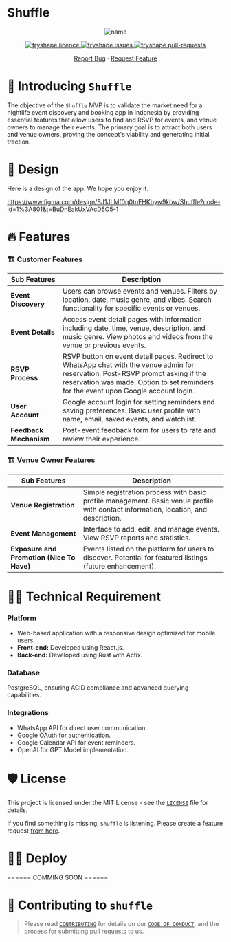 # Shuffle

<p align="center">
<img src="https://i.ibb.co.com/1RL40CB/Shuffle-MVP-Requirement.png" alt="name" />
<p/>


<p align="center">
<a href="https://github.com/atapas/model-repo/blob/master/LICENSE" target="blank">
<img src="https://img.shields.io/github/license/atapas/model-repo?style=flat-square" alt="tryshape licence" />
<a href="https://github.com/atapas/model-repo/issues" target="blank">
<img src="https://img.shields.io/github/issues/atapas/model-repo?style=flat-square" alt="tryshape issues"/>
</a>
<a href="https://github.com/atapas/model-repo/pulls" target="blank">
<img src="https://img.shields.io/github/issues-pr/atapas/model-repo?style=flat-square" alt="tryshape pull-requests"/>
</a>

<p align="center">
    <a href="https://github.com/TryShape/tryshape/issues/new/choose">Report Bug</a>
    ·
    <a href="https://github.com/TryShape/tryshape/issues/new/choose">Request Feature</a>
</p>

# 👋 Introducing `Shuffle`

The objective of the `Shuffle` MVP is to validate the market need for a nightlife event discovery and booking app in Indonesia by providing essential features that allow users to find and RSVP for events, and venue owners to manage their events. The primary goal is to attract both users and venue owners, proving the concept's viability and generating initial traction.


 

# 🚀 Design

Here is a design of the app. We hope you enjoy it.

https://www.figma.com/design/SJ1JLMf0q0tnFHKbyw9kbw/Shuffle?node-id=1%3A801&t=BuDnEakUxVAcD5O5-1



# 🔥 Features


### 🏗️ Customer Features


| **Sub Features**  | **Description**                                                                                                                                                      |
|------------------------|----------------------------------------------------------------------------------------------------------------------------------------------------------------------|
| **Event Discovery**    | Users can browse events and venues. Filters by location, date, music genre, and vibes. Search functionality for specific events or venues.                            |
| **Event Details**      | Access event detail pages with information including date, time, venue, description, and music genre. View photos and videos from the venue or previous events.       |
| **RSVP Process**       | RSVP button on event detail pages. Redirect to WhatsApp chat with the venue admin for reservation. Post-RSVP prompt asking if the reservation was made. Option to set reminders for the event upon Google account login. |
| **User Account**       | Google account login for setting reminders and saving preferences. Basic user profile with name, email, saved events, and watchlist.                                  |
| **Feedback Mechanism** | Post-event feedback form for users to rate and review their experience.                                                                                              |

### 🏗️ Venue Owner Features

| **Sub Features**                        | **Description**                                                                                           |
|-------------------------------------------------|-----------------------------------------------------------------------------------------------------------|
| **Venue Registration**                          | Simple registration process with basic profile management. Basic venue profile with contact information, location, and description. |
| **Event Management**                            | Interface to add, edit, and manage events. View RSVP reports and statistics.                               |
| **Exposure and Promotion (Nice To Have)**       | Events listed on the platform for users to discover. Potential for featured listings (future enhancement). |



# 🧑‍🔧 Technical Requirement

### Platform
- Web-based application with a responsive design optimized for mobile users.
- **Front-end:** Developed using React.js.
- **Back-end:** Developed using Rust with Actix.
### Database
PostgreSQL, ensuring ACID compliance and advanced querying capabilities.

### Integrations
- WhatsApp API for direct user communication.
- Google OAuth for authentication.
- Google Calendar API for event reminders.
- OpenAI for GPT Model implementation.



# 🛡️ License

This project is licensed under the MIT License - see the [`LICENSE`](LICENSE) file for details.


If you find something is missing, `Shuffle` is listening. Please create a feature request [from here](https://github.com/atapas/model-repo/issues/new/choose).

# 🏃‍♀️ Deploy

====== COMMING SOON ======


# 🤝 Contributing to `shuffle`

> Please read [`CONTRIBUTING`](CONTRIBUTING.md) for details on our [`CODE OF CONDUCT`](CODE_OF_CONDUCT.md), and the process for submitting pull requests to us.


